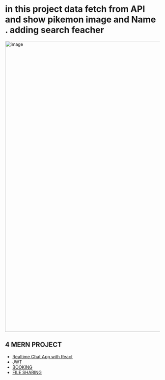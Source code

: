 # in this project data fetch from API and show pikemon image and Name . adding search feacher

<img width="944" alt="image" src="https://user-images.githubusercontent.com/78966839/175237087-4b654bb0-1e04-4ad8-b972-e1a62ef7eb5f.png">


## 4 MERN PROJECT

- [Realtime Chat App with React](https://www.youtube.com/watch?v=otaQKODEUFs)
- [JWT](https://www.youtube.com/watch?v=duyv0se4eNs&list=PLgPr_sLjPU2BTSKQPNaFWnoeRLSEmrTj_&index=3)
- [BOOKING](https://www.youtube.com/watch?v=k3Vfj-e1Ma4&t=106s)
- [FILE SHARING](https://www.youtube.com/watch?v=CwnViYV4gM0&t=327s)


